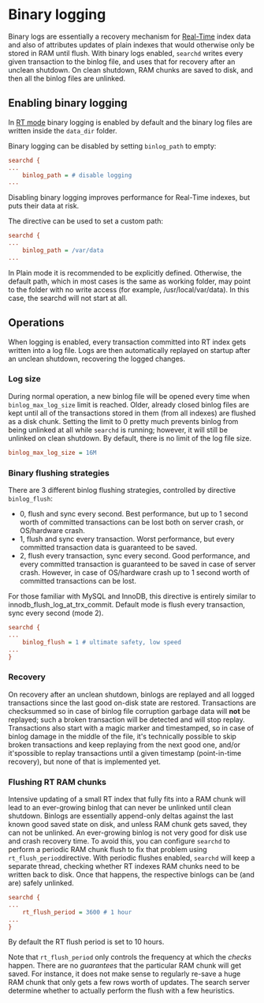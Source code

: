 # Binary logging

Binary logs are essentially a recovery mechanism for [Real-Time](Creating_an_index/Local_indexes/Real-time_index.md) index data and also of attributes updates of plain indexes that would otherwise only be stored in RAM until flush. With binary logs enabled, ``searchd`` writes every given transaction to the binlog file, and uses that for recovery after an unclean shutdown. On clean shutdown, RAM chunks are saved to disk, and then all the binlog files are unlinked.

## Enabling binary logging

In [RT mode](Creating_an_index/Local_indexes.md#Online-schema-management-%28RT-mode%28) binary logging is enabled by default and the binary log files are written inside the `data_dir` folder.

Binary logging can be disabled by setting `binlog_path` to empty:

```ini
searchd {
...
    binlog_path = # disable logging
...
```
Disabling binary logging improves performance for Real-Time indexes, but puts their data at risk.

The directive can be used to set a custom path:

```ini
searchd {
...
    binlog_path = /var/data
...
```

In Plain mode it is recommended to be explicitly defined. Otherwise, the default path, which in most cases is the same as working folder, may point to the folder with no write access (for example, /usr/local/var/data). In this case, the searchd will not start at all.

## Operations

When logging is enabled, every transaction committed  into RT index gets written into a log file. Logs are then automatically replayed on startup after an unclean shutdown, recovering the logged changes.

### Log size
During normal operation, a new binlog file will be opened every time when ``binlog_max_log_size`` limit is reached. Older, already closed binlog files are kept until all of the transactions stored in them (from all indexes) are flushed as a disk chunk. Setting the limit to 0 pretty much prevents binlog from being unlinked at all while ``searchd`` is running; however, it will still be unlinked on clean shutdown. By default, there is no limit of the log file size. 

```ini
binlog_max_log_size = 16M
```

### Binary flushing strategies

There are 3 different binlog flushing strategies, controlled by directive `binlog_flush`:
 
* 0, flush and sync every second. Best performance, but up to 1 second worth of committed transactions can be lost both on server crash, or OS/hardware crash.
* 1, flush and sync every transaction. Worst performance, but every committed transaction data is guaranteed to be saved.
* 2, flush every transaction, sync every second. Good performance, and every committed transaction is guaranteed to be saved in case of server crash. However, in case of OS/hardware crash up to 1 second worth of committed transactions can be lost.

For those familiar with MySQL and InnoDB, this directive is entirely similar to innodb_flush_log_at_trx_commit. Default mode is flush every transaction, sync every second (mode 2).

```ini
searchd {
...
    binlog_flush = 1 # ultimate safety, low speed
...
}
```

### Recovery

On recovery after an unclean shutdown, binlogs are replayed and all logged transactions since the last good on-disk state are restored. Transactions are checksummed so in case of binlog file corruption garbage data will **not** be replayed; such a broken transaction will be detected and will stop replay. Transactions also start with a magic marker and timestamped, so in case of binlog damage in the middle of the file, it's technically possible to skip broken  transactions and keep replaying from the next good one, and/or it'spossible to replay transactions until a given timestamp (point-in-time recovery), but none of that is implemented yet.


### Flushing RT RAM chunks

Intensive updating of a small RT index that fully fits into a RAM chunk will lead to an ever-growing binlog that can never be unlinked until clean shutdown. Binlogs are essentially append-only deltas against the last known good saved state on disk, and unless RAM chunk gets saved, they can not be unlinked. An ever-growing binlog is not very good for disk use and crash recovery time. To avoid this, you can configure ``searchd`` to perform a periodic RAM chunk flush to fix that problem using `rt_flush_period`directive. With periodic flushes enabled, ``searchd`` will keep a separate thread, checking whether RT indexes RAM chunks need to be written back to disk. Once that happens, the respective binlogs can be (and are) safely unlinked.

```ini
searchd {
...
    rt_flush_period = 3600 # 1 hour
...
}
```
By default the RT flush period is set to 10 hours.

Note that ``rt_flush_period`` only controls the frequency at which the *checks* happen. There are no *guarantees* that the particular RAM chunk will get saved. For instance, it does not make sense to regularly re-save a huge RAM chunk that only gets a few rows worth of updates. The search server determine whether to actually perform the flush with a few heuristics.
